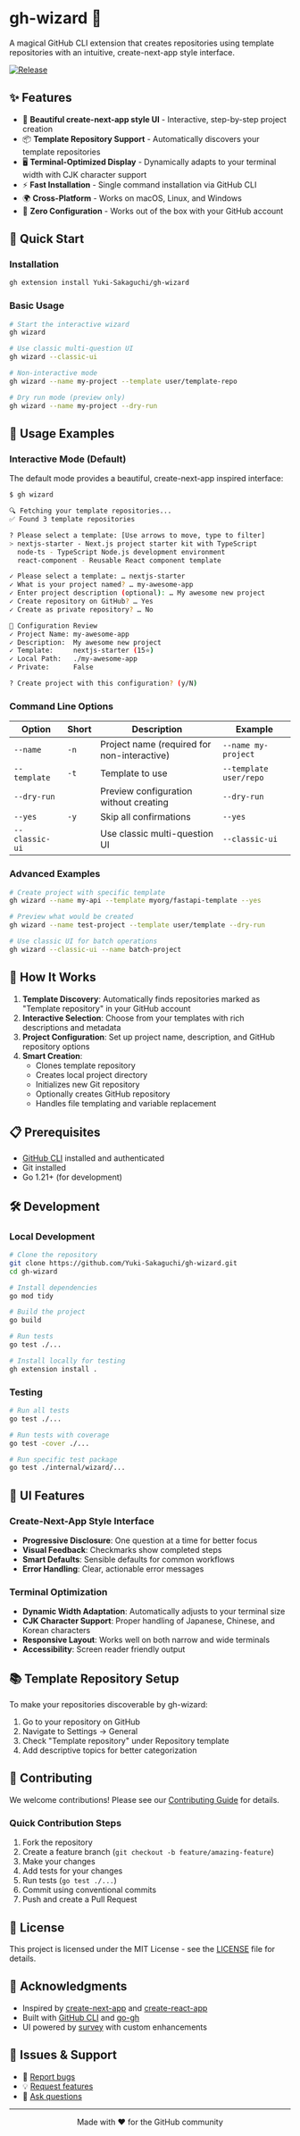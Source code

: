 # gh-wizard 🔮

A magical GitHub CLI extension that creates repositories using template repositories with an intuitive, create-next-app style interface.

[![Release](https://img.shields.io/github/v/release/Yuki-Sakaguchi/gh-wizard)](https://github.com/Yuki-Sakaguchi/gh-wizard/releases)

## ✨ Features

- 🎨 **Beautiful create-next-app style UI** - Interactive, step-by-step project creation
- 📦 **Template Repository Support** - Automatically discovers your template repositories
- 🖥️ **Terminal-Optimized Display** - Dynamically adapts to your terminal width with CJK character support
- ⚡ **Fast Installation** - Single command installation via GitHub CLI
- 🌍 **Cross-Platform** - Works on macOS, Linux, and Windows
- 🎯 **Zero Configuration** - Works out of the box with your GitHub account

## 🚀 Quick Start

### Installation

```bash
gh extension install Yuki-Sakaguchi/gh-wizard
```

### Basic Usage

```bash
# Start the interactive wizard
gh wizard

# Use classic multi-question UI
gh wizard --classic-ui

# Non-interactive mode
gh wizard --name my-project --template user/template-repo

# Dry run mode (preview only)
gh wizard --name my-project --dry-run
```

## 🎯 Usage Examples

### Interactive Mode (Default)

The default mode provides a beautiful, create-next-app inspired interface:

```bash
$ gh wizard

🔍 Fetching your template repositories...
✅ Found 3 template repositories

? Please select a template: [Use arrows to move, type to filter]
> nextjs-starter - Next.js project starter kit with TypeScript
  node-ts - TypeScript Node.js development environment
  react-component - Reusable React component template

✓ Please select a template: … nextjs-starter
✓ What is your project named? … my-awesome-app
✓ Enter project description (optional): … My awesome new project
✓ Create repository on GitHub? … Yes
✓ Create as private repository? … No

📝 Configuration Review
✓ Project Name: my-awesome-app
✓ Description:  My awesome new project
✓ Template:     nextjs-starter (15⭐)
✓ Local Path:   ./my-awesome-app
✓ Private:      False

? Create project with this configuration? (y/N) 
```

### Command Line Options

| Option | Short | Description | Example |
|--------|-------|-------------|---------|
| `--name` | `-n` | Project name (required for non-interactive) | `--name my-project` |
| `--template` | `-t` | Template to use | `--template user/repo` |
| `--dry-run` | | Preview configuration without creating | `--dry-run` |
| `--yes` | `-y` | Skip all confirmations | `--yes` |
| `--classic-ui` | | Use classic multi-question UI | `--classic-ui` |

### Advanced Examples

```bash
# Create project with specific template
gh wizard --name my-api --template myorg/fastapi-template --yes

# Preview what would be created
gh wizard --name test-project --template user/template --dry-run

# Use classic UI for batch operations
gh wizard --classic-ui --name batch-project
```

## 🔧 How It Works

1. **Template Discovery**: Automatically finds repositories marked as "Template repository" in your GitHub account
2. **Interactive Selection**: Choose from your templates with rich descriptions and metadata
3. **Project Configuration**: Set up project name, description, and GitHub repository options
4. **Smart Creation**: 
   - Clones template repository
   - Creates local project directory
   - Initializes new Git repository
   - Optionally creates GitHub repository
   - Handles file templating and variable replacement

## 📋 Prerequisites

- [GitHub CLI](https://cli.github.com/) installed and authenticated
- Git installed
- Go 1.21+ (for development)

## 🛠️ Development

### Local Development

```bash
# Clone the repository
git clone https://github.com/Yuki-Sakaguchi/gh-wizard.git
cd gh-wizard

# Install dependencies
go mod tidy

# Build the project
go build

# Run tests
go test ./...

# Install locally for testing
gh extension install .
```

### Testing

```bash
# Run all tests
go test ./...

# Run tests with coverage
go test -cover ./...

# Run specific test package
go test ./internal/wizard/...
```

## 🎨 UI Features

### Create-Next-App Style Interface

- **Progressive Disclosure**: One question at a time for better focus
- **Visual Feedback**: Checkmarks show completed steps
- **Smart Defaults**: Sensible defaults for common workflows
- **Error Handling**: Clear, actionable error messages

### Terminal Optimization

- **Dynamic Width Adaptation**: Automatically adjusts to your terminal size
- **CJK Character Support**: Proper handling of Japanese, Chinese, and Korean characters
- **Responsive Layout**: Works well on both narrow and wide terminals
- **Accessibility**: Screen reader friendly output

## 📚 Template Repository Setup

To make your repositories discoverable by gh-wizard:

1. Go to your repository on GitHub
2. Navigate to Settings → General
3. Check "Template repository" under Repository template
4. Add descriptive topics for better categorization

## 🤝 Contributing

We welcome contributions! Please see our [Contributing Guide](CONTRIBUTING.md) for details.

### Quick Contribution Steps

1. Fork the repository
2. Create a feature branch (`git checkout -b feature/amazing-feature`)
3. Make your changes
4. Add tests for your changes
5. Run tests (`go test ./...`)
6. Commit using conventional commits
7. Push and create a Pull Request

## 📄 License

This project is licensed under the MIT License - see the [LICENSE](LICENSE) file for details.

## 🙏 Acknowledgments

- Inspired by [create-next-app](https://nextjs.org/docs/api-reference/create-next-app) and [create-react-app](https://create-react-app.dev/)
- Built with [GitHub CLI](https://cli.github.com/) and [go-gh](https://github.com/cli/go-gh)
- UI powered by [survey](https://github.com/AlecAivazis/survey) with custom enhancements

## 🐛 Issues & Support

- 🐞 [Report bugs](https://github.com/Yuki-Sakaguchi/gh-wizard/issues/new?template=bug_report.md)
- 💡 [Request features](https://github.com/Yuki-Sakaguchi/gh-wizard/issues/new?template=feature_request.md)
- 💬 [Ask questions](https://github.com/Yuki-Sakaguchi/gh-wizard/discussions)

---

<p align="center">
  Made with ❤️ for the GitHub community
</p>
